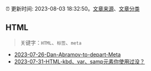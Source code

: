 :alarm_clock: 更新时间: 2023-08-03 18:32:50。[文章来源](/README.md)、[文章分类](/TAGS.md)

## HTML


> 关键字：`HTML`、`标签`、`meta`



- [2023-07-26-Dan-Abramov-to-depart-Meta](https://react.statuscode.com/issues/349) 
- [2023-07-31-HTML-kbd、var、samp元素你使用过没？](https://www.zhangxinxu.com/wordpress/2023/07/html-samp-element/) 
